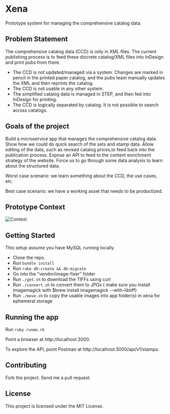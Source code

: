 # Xena

Prototype system for managing the comprehensive catalog data.

## Problem Statement

The comprehensive catalog data (CCD) is only in XML files. The current publishing process is to feed these discrete catalog/XML files into InDesign and print pubs from there.

* The CCD is not updated/managed via a system.  Changes are marked in pencil in the printed paper catalog, and the pubs team manually updates the XML and then reprints the catalog.
* The CCD is not usable in any other system.
* The simplified catalog data is managed in STEP, and then fed into InDesign for printing.
* The CCD is logically separated by catalog.  It is not possible to search across catalogs.


## Goals of the project

Build a microservice app that manages the comprehensive catalog data.  Show how we could do quick search of the sets and stamp data. Allow editing of the data, such as revised catalog prices,to feed back into the publication process. Expose an API to feed to the content enrichment strategy of the website.  Force us to go through some data analysis to learn about the structured data.

Worst case scenario: we learn something about the CCD, the use cases, etc.

Best case scenario: we have a working asset that needs to be productized.


## Prototype Context

![Context](/public/xenap.png?raw=true "Xena in action")


## Getting Started

This setup assume you have MySQL running locally.

* Clone the repo.
* Run ```bundle install```
* Run ```rake db:create && db:migrate```
* Go into the "vendor/image-fixer" folder
* Run ```./get.sh``` to download the TIFFs using curl
* Run ```./convert.sh``` to convert them to JPGs ( make sure you install imagemagick with $brew install imagemagick --with-libtiff)
* Run ```./move.sh``` to copy the usable images into app folder(s) in xena for ephemeral storage


## Running the app

Run ```ruby runme.rb```

Point a browser at http://localhost:3000. 

To explore the API, point Postman at http://localhost:3000/api/v1/stamps. 


## Contributing

Fork the project.  Send me a pull request. 

## License

This project is licensed under the MIT License.



